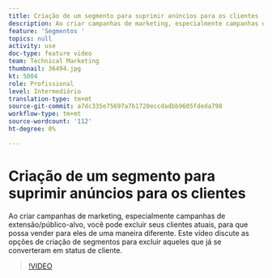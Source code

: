 ```yaml
---
title: Criação de um segmento para suprimir anúncios para os clientes
description: Ao criar campanhas de marketing, especialmente campanhas de extensão/público-alvo, você pode excluir seus clientes atuais, para que possa vender para eles de uma maneira diferente. Este vídeo discute as opções de criação de segmentos para excluir aqueles que já se converteram em status de cliente.
feature: 'Segmentos '
topics: null
activity: use
doc-type: feature video
team: Technical Marketing
thumbnail: 36494.jpg
kt: 5804
role: Profissional
level: Intermediário
translation-type: tm+mt
source-git-commit: a7dc335e75697a7b1720eccdadbb9605fdeda798
workflow-type: tm+mt
source-wordcount: '112'
ht-degree: 0%

---
```



# Criação de um segmento para suprimir anúncios para os clientes

Ao criar campanhas de marketing, especialmente campanhas de extensão/público-alvo, você pode excluir seus clientes atuais, para que possa vender para eles de uma maneira diferente. Este vídeo discute as opções de criação de segmentos para excluir aqueles que já se converteram em status de cliente.

>[!VIDEO](https://video.tv.adobe.com/v/36494/?quality=12&learn=on)
